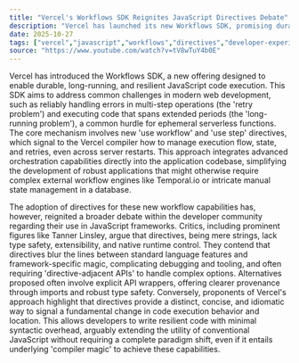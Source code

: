 ```yaml
---
title: "Vercel's Workflows SDK Reignites JavaScript Directives Debate"
description: "Vercel has launched its new Workflows SDK, promising durable and long-running JavaScript execution with minimal code changes. However, its reliance on 'use' directives has sparked significant discussion within the developer community."
date: 2025-10-27
tags: ["vercel","javascript","workflows","directives","developer-experience"]
source: "https://www.youtube.com/watch?v=tV8wTuY4b0E"
---
```

Vercel has introduced the Workflows SDK, a new offering designed to enable durable, long-running, and resilient JavaScript code execution. This SDK aims to address common challenges in modern web development, such as reliably handling errors in multi-step operations (the 'retry problem') and executing code that spans extended periods (the 'long-running problem'), a common hurdle for ephemeral serverless functions. The core mechanism involves new 'use workflow' and 'use step' directives, which signal to the Vercel compiler how to manage execution flow, state, and retries, even across server restarts. This approach integrates advanced orchestration capabilities directly into the application codebase, simplifying the development of robust applications that might otherwise require complex external workflow engines like Temporal.io or intricate manual state management in a database.

The adoption of directives for these new workflow capabilities has, however, reignited a broader debate within the developer community regarding their use in JavaScript frameworks. Critics, including prominent figures like Tanner Linsley, argue that directives, being mere strings, lack type safety, extensibility, and native runtime control. They contend that directives blur the lines between standard language features and framework-specific magic, complicating debugging and tooling, and often requiring 'directive-adjacent APIs' to handle complex options. Alternatives proposed often involve explicit API wrappers, offering clearer provenance through imports and robust type safety. Conversely, proponents of Vercel's approach highlight that directives provide a distinct, concise, and idiomatic way to signal a fundamental change in code execution behavior and location. This allows developers to write resilient code with minimal syntactic overhead, arguably extending the utility of conventional JavaScript without requiring a complete paradigm shift, even if it entails underlying 'compiler magic' to achieve these capabilities.